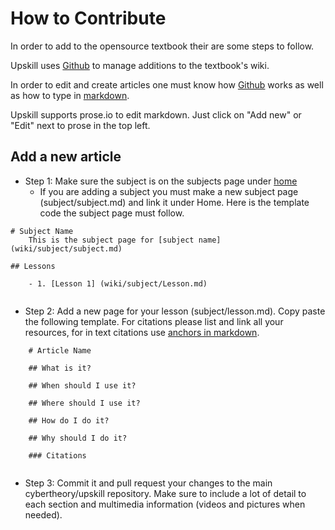 # How to Contribute

In order to add to the opensource textbook their are some steps to follow.

Upskill uses [Github](github.com) to manage additions to the textbook's wiki.

In order to edit and create articles one must know how [Github](github.com) works as well as how to type in [markdown](https://github.com/luong-komorebi/Markdown-Tutorial).

Upskill supports prose.io to edit markdown. Just click on "Add new" or "Edit" next to prose in the top left.

## Add a new article

 - Step 1: Make sure the subject is on the subjects page under [home](upskill.therishabhsingh.com)
     - If you are adding a subject you must make a new subject page (subject/subject.md) and link it under Home. Here is the template code the subject page must follow.
    
```	
# Subject Name
    This is the subject page for [subject name](wiki/subject/subject.md)
        
## Lessons
    
	- 1. [Lesson 1] (wiki/subject/Lesson.md)
    
```

- Step 2: Add a new page for your lesson (subject/lesson.md). Copy paste the following template. For citations please list and link all your resources, for in text citations use [anchors in markdown](https://stackoverflow.com/questions/5319754/cross-reference-named-anchor-in-markdown).

```
    # Article Name
    
    ## What is it?
    
    ## When should I use it?
    
    ## Where should I use it?
    
    ## How do I do it?
    
    ## Why should I do it?
    
    ### Citations 
    
```    
- Step 3: Commit it and pull request your changes to the main cybertheory/upskill repository. Make sure to include a lot of detail to each section and multimedia information (videos and pictures when needed).
